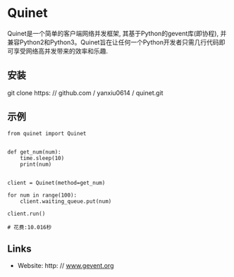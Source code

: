 Quinet
=====

Quinet是一个简单的客户端网络并发框架, 其基于Python的gevent库(即协程), 并兼容Python2和Python3。Quinet旨在让任何一个Python开发者只需几行代码即可享受网络高并发带来的效率和乐趣.


安装
----------

git clone https: // github.com / yanxiu0614 / quinet.git


示例
----------------

```
from quinet import Quinet


def get_num(num):
    time.sleep(10)
    print(num)


client = Quinet(method=get_num)

for num in range(100):
    client.waiting_queue.put(num)

client.run()

# 花费:10.016秒
```


Links
-----

* Website: http: // www.gevent.org
